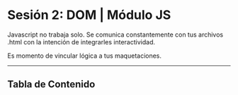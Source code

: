 # Sesión 2: DOM | Módulo JS

Javascript no trabaja solo. Se comunica constantemente con tus archivos .html con la intención de integrarles interactividad.

Es momento de vincular lógica a tus maquetaciones.


***

## Tabla de Contenido
  
